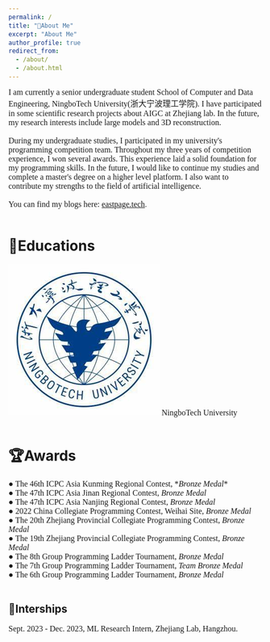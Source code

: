 ```yaml
---
permalink: /
title: "👋About Me"
excerpt: "About Me"
author_profile: true
redirect_from: 
  - /about/
  - /about.html
---
```

<font face=consolas size=3>I am currently a senior undergraduate student School of Computer and Data Engineering, NingboTech University(浙大宁波理工学院). I have participated in some scientific research projects about AIGC at Zhejiang lab. In the future, my research interests include large models and 3D reconstruction.<br /><br />
During my undergraduate studies, I participated in my university's programming competition team. Throughout my three years of competition experience, I won several awards. This experience laid a solid foundation for my programming skills. In the future, I would like to continue my studies and complete a master's degree on a higher level platform. I also want to contribute my strengths to the field of artificial intelligence.<br /><br />
You can find my blogs here: </font> [<font face=consolas size=3>eastpage.tech</font>](https://eastpage.tech).<br /> <br />

📖Educations
======
<img src='/images/ningbotech.png'>
<font face=consolas size=3>NingboTech University</font>
<br /><br />

🏆Awards
======
<font face=consolas size=3> ● The 46th ICPC Asia Kunming Regional Contest, \*_Bronze Medal_\*<br />
● The 47th ICPC Asia Jinan Regional Contest, *Bronze Medal*<br />
● The 47th ICPC Asia Nanjing Regional Contest, *Bronze Medal*<br />
● 2022 China Collegiate Programming Contest, Weihai Site, *Bronze Medal*<br />
● The 20th Zhejiang Provincial Collegiate Programming Contest, *Bronze Medal*<br />
● The 19th Zhejiang Provincial Collegiate Programming Contest, *Bronze Medal*<br />
● The 8th Group Programming Ladder Tournament, *Bronze Medal*<br />
● The 7th Group Programming Ladder Tournament, *Team Bronze Medal*<br />
● The 6th Group Programming Ladder Tournament, *Bronze Medal*</font>
<br /><br />

💼Interships
------
<font face=consolas size=3>Sept. 2023 - Dec. 2023, ML Research Intern, Zhejiang Lab, Hangzhou.</font>



